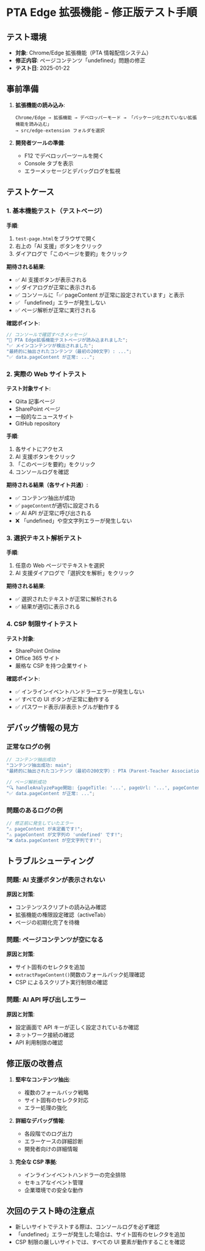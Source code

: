 # PTA Edge 拡張機能 - 修正版テスト手順

## テスト環境

- **対象**: Chrome/Edge 拡張機能（PTA 情報配信システム）
- **修正内容**: ページコンテンツ「undefined」問題の修正
- **テスト日**: 2025-01-22

## 事前準備

1. **拡張機能の読み込み**:

   ```
   Chrome/Edge → 拡張機能 → デベロッパーモード → 「パッケージ化されていない拡張機能を読み込む」
   → src/edge-extension フォルダを選択
   ```

2. **開発者ツールの準備**:
   - F12 でデベロッパーツールを開く
   - Console タブを表示
   - エラーメッセージとデバッグログを監視

## テストケース

### 1. 基本機能テスト（テストページ）

**手順**:

1. `test-page.html`をブラウザで開く
2. 右上の「AI 支援」ボタンをクリック
3. ダイアログで「このページを要約」をクリック

**期待される結果**:

- ✅ AI 支援ボタンが表示される
- ✅ ダイアログが正常に表示される
- ✅ コンソールに「✅ pageContent が正常に設定されています」と表示
- ✅ 「undefined」エラーが発生しない
- ✅ ページ解析が正常に実行される

**確認ポイント**:

```javascript
// コンソールで確認すべきメッセージ
"🧪 PTA Edge拡張機能テストページが読み込まれました";
"✅ メインコンテンツが検出されました";
"最終的に抽出されたコンテンツ（最初の200文字）: ...";
"✅ data.pageContent が正常: ...";
```

### 2. 実際の Web サイトテスト

**テスト対象サイト**:

- Qiita 記事ページ
- SharePoint ページ
- 一般的なニュースサイト
- GitHub repository

**手順**:

1. 各サイトにアクセス
2. AI 支援ボタンをクリック
3. 「このページを要約」をクリック
4. コンソールログを確認

**期待される結果（各サイト共通）**:

- ✅ コンテンツ抽出が成功
- ✅ `pageContent`が適切に設定される
- ✅ AI API が正常に呼び出される
- ❌ 「undefined」や空文字列エラーが発生しない

### 3. 選択テキスト解析テスト

**手順**:

1. 任意の Web ページでテキストを選択
2. AI 支援ダイアログで「選択文を解析」をクリック

**期待される結果**:

- ✅ 選択されたテキストが正常に解析される
- ✅ 結果が適切に表示される

### 4. CSP 制限サイトテスト

**テスト対象**:

- SharePoint Online
- Office 365 サイト
- 厳格な CSP を持つ企業サイト

**確認ポイント**:

- ✅ インラインイベントハンドラーエラーが発生しない
- ✅ すべての UI ボタンが正常に動作する
- ✅ パスワード表示/非表示トグルが動作する

## デバッグ情報の見方

### 正常なログの例

```javascript
// コンテンツ抽出成功
"コンテンツ抽出成功: main";
"最終的に抽出されたコンテンツ（最初の200文字）: PTA（Parent-Teacher Association）は、保護者と教師の会という意味で...";

// ページ解析成功
"🔍 handleAnalyzePage開始: {pageTitle: '...', pageUrl: '...', pageContent: '...'}";
"✅ data.pageContent が正常: ...";
```

### 問題のあるログの例

```javascript
// 修正前に発生していたエラー
"⚠️ pageContent が未定義です!";
"⚠️ pageContent が文字列の 'undefined' です!";
"❌ data.pageContent が空文字列です!";
```

## トラブルシューティング

### 問題: AI 支援ボタンが表示されない

**原因と対策**:

- コンテンツスクリプトの読み込み確認
- 拡張機能の権限設定確認（activeTab）
- ページの初期化完了を待機

### 問題: ページコンテンツが空になる

**原因と対策**:

- サイト固有のセレクタを追加
- `extractPageContent()`関数のフォールバック処理確認
- CSP によるスクリプト実行制限の確認

### 問題: AI API 呼び出しエラー

**原因と対策**:

- 設定画面で API キーが正しく設定されているか確認
- ネットワーク接続の確認
- API 利用制限の確認

## 修正版の改善点

1. **堅牢なコンテンツ抽出**:

   - 複数のフォールバック戦略
   - サイト固有のセレクタ対応
   - エラー処理の強化

2. **詳細なデバッグ情報**:

   - 各段階でのログ出力
   - エラーケースの詳細診断
   - 開発者向けの詳細情報

3. **完全な CSP 準拠**:
   - インラインイベントハンドラーの完全排除
   - セキュアなイベント管理
   - 企業環境での安全な動作

## 次回のテスト時の注意点

- 新しいサイトでテストする際は、コンソールログを必ず確認
- 「undefined」エラーが発生した場合は、サイト固有のセレクタを追加
- CSP 制限の厳しいサイトでは、すべての UI 要素が動作することを確認
